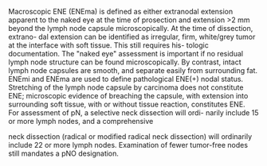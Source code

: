 Macroscopic ENE (ENEma) is defined as either
extranodal extension apparent to the naked eye at the time of
prosection and extension >2 mm beyond the lymph node
capsule microscopically. At the time of dissection, extrano-
dal extension can be identified as irregular, firm, white/grey
tumor at the interface with soft tissue. This still requires his-
tologic documentation. The "naked eye" assessment is
important if no residual lymph node structure can be found
microscopically. By contrast, intact lymph node capsules are
smooth, and separate easily from surrounding fat. ENEmi
and ENEma are used to define pathological ENE(+) nodal
status. Stretching of the lymph node capsule by carcinoma
does not constitute ENE; microscopic evidence of breaching
the capsule, with extension into surrounding soft tissue, with
or without tissue reaction, constitutes ENE.  
For assessment of pN, a selective neck dissection will ordi-
narily include 15 or more lymph nodes, and a comprehensive  
<!-- PageNumber="7" -->  
<!-- PageBreak -->  
<!-- PageNumber="86" -->  
<!-- PageHeader="American Joint Committee on Cancer . 2017" -->  
neck dissection (radical or modified radical neck dissection)
will ordinarily include 22 or more lymph nodes. Examination
of fewer tumor-free nodes still mandates a pNO designation.